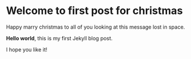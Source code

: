 # Welcome to first post for christmas

Happy marry christmas to all of you looking at this message lost in space.

**Hello world**, this is my first Jekyll blog post.

I hope you like it!
